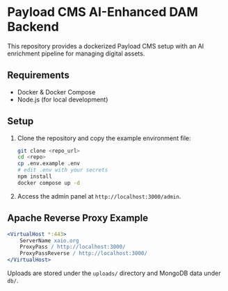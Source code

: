 # Payload CMS AI-Enhanced DAM Backend

This repository provides a dockerized Payload CMS setup with an AI enrichment pipeline for managing digital assets.

## Requirements
- Docker & Docker Compose
- Node.js (for local development)

## Setup
1. Clone the repository and copy the example environment file:
   ```bash
   git clone <repo_url>
   cd <repo>
   cp .env.example .env
   # edit .env with your secrets
   npm install
   docker compose up -d
   ```
2. Access the admin panel at `http://localhost:3000/admin`.

## Apache Reverse Proxy Example
```apache
<VirtualHost *:443>
    ServerName xaio.org
    ProxyPass / http://localhost:3000/
    ProxyPassReverse / http://localhost:3000/
</VirtualHost>
```

Uploads are stored under the `uploads/` directory and MongoDB data under `db/`.
